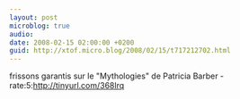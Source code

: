 ```yaml
---
layout: post
microblog: true
audio: 
date: 2008-02-15 02:00:00 +0200
guid: http://xtof.micro.blog/2008/02/15/t717212702.html
---
```

frissons garantis sur le "Mythologies" de Patricia Barber - rate:5:http://tinyurl.com/368lrq

